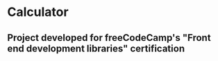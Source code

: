# Calculator

## Project developed for freeCodeCamp's "Front end development libraries" certification

